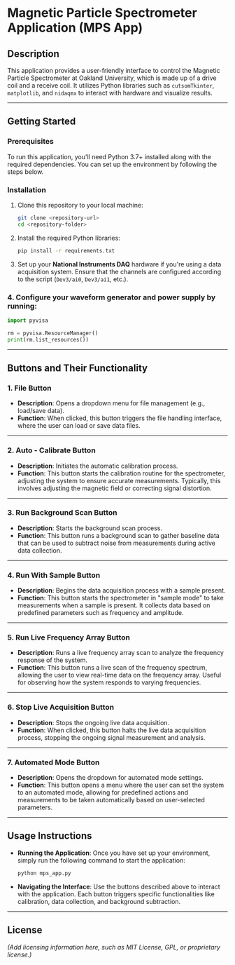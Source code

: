 # Magnetic Particle Spectrometer Application (MPS App)

## Description

This application provides a user-friendly interface to control the Magnetic Particle Spectrometer at Oakland University, which is made up of a drive coil and a receive coil. It utilizes Python libraries such as `cutsomTkinter`, `matplotlib`, and `nidaqmx` to interact with hardware and visualize results.

---

## Getting Started

### Prerequisites

To run this application, you'll need Python 3.7+ installed along with the required dependencies. You can set up the environment by following the steps below.

### Installation

1. Clone this repository to your local machine:
    ```bash
    git clone <repository-url>
    cd <repository-folder>
    ```

2. Install the required Python libraries:
    ```bash
    pip install -r requirements.txt
    ```

3. Set up your **National Instruments DAQ** hardware if you're using a data acquisition system. Ensure that the channels are configured according to the script (`Dev3/ai0`, `Dev3/ai1`, etc.).

### 4. Configure your waveform generator and power supply by running:

```python
import pyvisa

rm = pyvisa.ResourceManager()
print(rm.list_resources())
```
---
## Buttons and Their Functionality

### 1. **File Button**
   - **Description**: Opens a dropdown menu for file management (e.g., load/save data).
   - **Function**: When clicked, this button triggers the file handling interface, where the user can load or save data files.

---

### 2. **Auto - Calibrate Button**
   - **Description**: Initiates the automatic calibration process.
   - **Function**: This button starts the calibration routine for the spectrometer, adjusting the system to ensure accurate measurements. Typically, this involves adjusting the magnetic field or correcting signal distortion.

---

### 3. **Run Background Scan Button**
   - **Description**: Starts the background scan process.
   - **Function**: This button runs a background scan to gather baseline data that can be used to subtract noise from measurements during active data collection.

---

### 4. **Run With Sample Button**
   - **Description**: Begins the data acquisition process with a sample present.
   - **Function**: This button starts the spectrometer in "sample mode" to take measurements when a sample is present. It collects data based on predefined parameters such as frequency and amplitude.

---

### 5. **Run Live Frequency Array Button**
   - **Description**: Runs a live frequency array scan to analyze the frequency response of the system.
   - **Function**: This button runs a live scan of the frequency spectrum, allowing the user to view real-time data on the frequency array. Useful for observing how the system responds to varying frequencies.

---

### 6. **Stop Live Acquisition Button**
   - **Description**: Stops the ongoing live data acquisition.
   - **Function**: When clicked, this button halts the live data acquisition process, stopping the ongoing signal measurement and analysis.

---

### 7. **Automated Mode Button**
   - **Description**: Opens the dropdown for automated mode settings.
   - **Function**: This button opens a menu where the user can set the system to an automated mode, allowing for predefined actions and measurements to be taken automatically based on user-selected parameters.

---

## Usage Instructions

- **Running the Application**: Once you have set up your environment, simply run the following command to start the application:
    ```bash
    python mps_app.py
    ```

- **Navigating the Interface**: Use the buttons described above to interact with the application. Each button triggers specific functionalities like calibration, data collection, and background subtraction.

---

## License
*(Add licensing information here, such as MIT License, GPL, or proprietary license.)*
